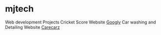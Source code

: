 # mjtech
Web development Projects
Cricket Score Website <a href="www.googly.online">Googly</a>
Car washing and Detailing Website <a href="www.carecarz.epizy.com">Carecarz</a>

